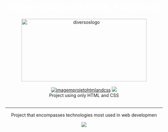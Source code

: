 
<!-- the language used must be markdown not html -->
<div align= center> 
<h1 style="text-align: center"><a  style="color: white; text-decoration: unset;"  href="https://jp0liveira.github.io/chess-moves/" target="_blank">Project made with HTML 5 and Css3</a></h1>
<img alt="diversoslogo" height="200" width="400" src="https://user-images.githubusercontent.com/106454449/178341906-6628c420-8f59-4b15-93a8-6a7803c6a32d.png">
</div>
<br/>
<div align= center>
<a href="https://jp0liveira.github.io/02frontendprojects/" target = "_blank"><img src="https://user-images.githubusercontent.com/106454449/182051164-745e9003-20b8-4de6-9702-4e9611c835ab.jpg" alt="imagemprojetohtmlandcss"></a>
<a href="https://jp0liveira.github.io/chess-moves/" target = "_blank"><img src="https://user-images.githubusercontent.com/106454449/182051167-eea71ccb-9e9f-4583-bc7b-4e2023774036.jpg"></a>
<figcaption style="text-align: center">Project using only HTML and CSS </figcaption>
</div>
<br>
<hr/>
<div align= center>
<p style="text-align: center">
Project that encompasses technologies most used in web developmen</p>
</div>
<div align= center> 
<a href="https://github.com/Jp0liveira" target = "_blank"><img src="https://user-images.githubusercontent.com/106454449/170875557-946eb2b1-085d-47aa-9a48-f90e038f94a8.jpg"></a>
</div>
